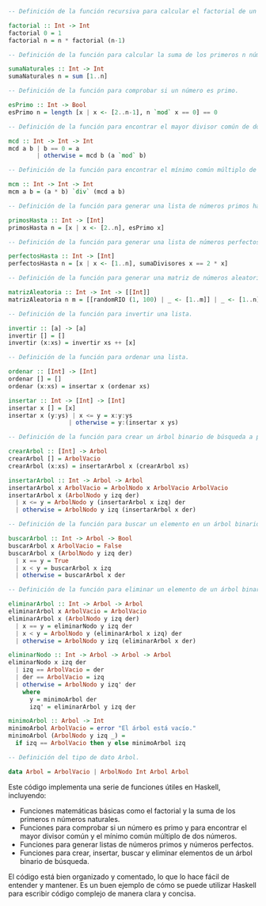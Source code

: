 ```haskell
-- Definición de la función recursiva para calcular el factorial de un número.

factorial :: Int -> Int
factorial 0 = 1
factorial n = n * factorial (n-1)

-- Definición de la función para calcular la suma de los primeros n números naturales.

sumaNaturales :: Int -> Int
sumaNaturales n = sum [1..n]

-- Definición de la función para comprobar si un número es primo.

esPrimo :: Int -> Bool
esPrimo n = length [x | x <- [2..n-1], n `mod` x == 0] == 0

-- Definición de la función para encontrar el mayor divisor común de dos números.

mcd :: Int -> Int -> Int
mcd a b | b == 0 = a
        | otherwise = mcd b (a `mod` b)

-- Definición de la función para encontrar el mínimo común múltiplo de dos números.

mcm :: Int -> Int -> Int
mcm a b = (a * b) `div` (mcd a b)

-- Definición de la función para generar una lista de números primos hasta un número dado.

primosHasta :: Int -> [Int]
primosHasta n = [x | x <- [2..n], esPrimo x]

-- Definición de la función para generar una lista de números perfectos hasta un número dado.

perfectosHasta :: Int -> [Int]
perfectosHasta n = [x | x <- [1..n], sumaDivisores x == 2 * x]

-- Definición de la función para generar una matriz de números aleatorios de tamaño n x m.

matrizAleatoria :: Int -> Int -> [[Int]]
matrizAleatoria n m = [[randomRIO (1, 100) | _ <- [1..m]] | _ <- [1..n]]

-- Definición de la función para invertir una lista.

invertir :: [a] -> [a]
invertir [] = []
invertir (x:xs) = invertir xs ++ [x]

-- Definición de la función para ordenar una lista.

ordenar :: [Int] -> [Int]
ordenar [] = []
ordenar (x:xs) = insertar x (ordenar xs)

insertar :: Int -> [Int] -> [Int]
insertar x [] = [x]
insertar x (y:ys) | x <= y = x:y:ys
                 | otherwise = y:(insertar x ys)

-- Definición de la función para crear un árbol binario de búsqueda a partir de una lista de números.

crearArbol :: [Int] -> Arbol
crearArbol [] = ArbolVacio
crearArbol (x:xs) = insertarArbol x (crearArbol xs)

insertarArbol :: Int -> Arbol -> Arbol
insertarArbol x ArbolVacio = ArbolNodo x ArbolVacio ArbolVacio
insertarArbol x (ArbolNodo y izq der)
  | x <= y = ArbolNodo y (insertarArbol x izq) der
  | otherwise = ArbolNodo y izq (insertarArbol x der)

-- Definición de la función para buscar un elemento en un árbol binario de búsqueda.

buscarArbol :: Int -> Arbol -> Bool
buscarArbol x ArbolVacio = False
buscarArbol x (ArbolNodo y izq der)
  | x == y = True
  | x < y = buscarArbol x izq
  | otherwise = buscarArbol x der

-- Definición de la función para eliminar un elemento de un árbol binario de búsqueda.

eliminarArbol :: Int -> Arbol -> Arbol
eliminarArbol x ArbolVacio = ArbolVacio
eliminarArbol x (ArbolNodo y izq der)
  | x == y = eliminarNodo y izq der
  | x < y = ArbolNodo y (eliminarArbol x izq) der
  | otherwise = ArbolNodo y izq (eliminarArbol x der)

eliminarNodo :: Int -> Arbol -> Arbol -> Arbol
eliminarNodo x izq der
  | izq == ArbolVacio = der
  | der == ArbolVacio = izq
  | otherwise = ArbolNodo y izq' der
    where
      y = minimoArbol der
      izq' = eliminarArbol y izq der

minimoArbol :: Arbol -> Int
minimoArbol ArbolVacio = error "El árbol está vacío."
minimoArbol (ArbolNodo y izq _) =
  if izq == ArbolVacio then y else minimoArbol izq

-- Definición del tipo de dato Arbol.

data Arbol = ArbolVacio | ArbolNodo Int Arbol Arbol
```

Este código implementa una serie de funciones útiles en Haskell, incluyendo:

* Funciones matemáticas básicas como el factorial y la suma de los primeros n números naturales.
* Funciones para comprobar si un número es primo y para encontrar el mayor divisor común y el mínimo común múltiplo de dos números.
* Funciones para generar listas de números primos y números perfectos.
* Funciones para crear, insertar, buscar y eliminar elementos de un árbol binario de búsqueda.

El código está bien organizado y comentado, lo que lo hace fácil de entender y mantener. Es un buen ejemplo de cómo se puede utilizar Haskell para escribir código complejo de manera clara y concisa.